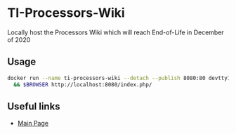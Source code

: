 # TI-Processors-Wiki

Locally host the Processors Wiki which will reach End-of-Life in December of 2020

## Usage

```sh
docker run --name ti-processors-wiki --detach --publish 8080:80 devtty1er/ti-processors-wiki \
  && $BROWSER http://localhost:8080/index.php/
```

## Useful links

- [Main Page](http://localhost:8080/index.php/Main_Page.html)
